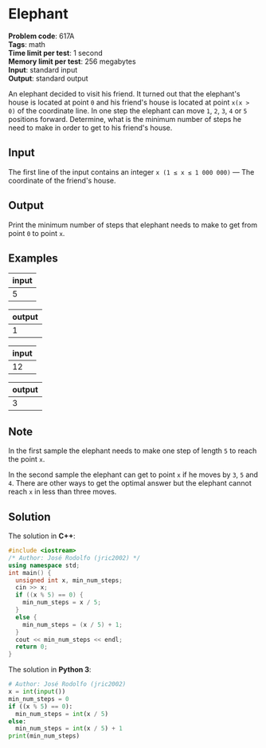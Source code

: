 # Elephant
**Problem code**: 617A  
**Tags**: math  
**Time limit per test**: 1 second  
**Memory limit per test**: 256 megabytes  
**Input**: standard input  
**Output**: standard output  

An elephant decided to visit his friend. It turned out that the elephant's house is located at point `0` and his friend's house is located at point `x(x > 0)` of the coordinate line. In one step the elephant can move `1`, `2`, `3`, `4` or `5` positions forward. Determine, what is the minimum number of steps he need to make in order to get to his friend's house.

## Input
The first line of the input contains an integer `x (1 ≤ x ≤ 1 000 000)` — The coordinate of the friend's house.

## Output
Print the minimum number of steps that elephant needs to make to get from point `0` to point `x`.

## Examples
| input |
| :--- |
| 5 |

| output |
| :--- |
| 1 |

| input |
| :--- |
| 12 |

| output |
| :--- |
| 3 |

## Note
In the first sample the elephant needs to make one step of length `5` to reach the point `x`.

In the second sample the elephant can get to point `x` if he moves by `3`, `5` and `4`. There are other ways to get the optimal answer but the elephant cannot reach `x` in less than three moves.

## Solution
The solution in **C++**:
```cpp
#include <iostream>
/* Author: José Rodolfo (jric2002) */
using namespace std;
int main() {
  unsigned int x, min_num_steps;
  cin >> x;
  if ((x % 5) == 0) {
    min_num_steps = x / 5;
  }
  else {
    min_num_steps = (x / 5) + 1;
  }
  cout << min_num_steps << endl;
  return 0;
}
```

The solution in **Python 3**:
```python
# Author: José Rodolfo (jric2002)
x = int(input())
min_num_steps = 0
if ((x % 5) == 0):
  min_num_steps = int(x / 5)
else:
  min_num_steps = int(x / 5) + 1
print(min_num_steps)
```